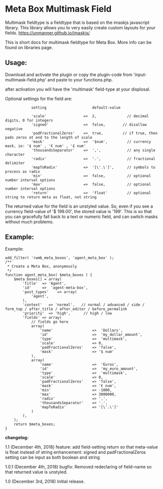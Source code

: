 

# Meta Box Multimask Field

Multimask fieldtype is a fieldtype that is based on the imaskjs javascript library. This library allows you to very easily create custom layouts for your fields.
https://unmanner.github.io/imaskjs/

This is short docs for multimask fieldtype for Meta Box. More info can be found on libraries page.

## Usage:
Download and activate the plugin or copy the plugin-code from 'input-multimask-field.php' and paste to your functions.php.

after activation you will have the 'multimask' field-type at your displosal.

Optional settings for the field are:

				setting						default-value

                'scale'                 =>  2,              // decimal digits, 0 for integers
                'signed'                =>  false,        // disallow negative
                'padFractionalZeros'    =>  true,         // if true, then pads zeros at end to the length of scale
                'mask'                  =>  '$num',         // currency mask, ie: '$ num' , '€ num' , '£ num'
                'thousandsSeparator'    =>  ',',            // any single character
                'radix'                 =>  '.',            // fractional delimiter
                'mapToRadix'            =>  '[\'.\']',      // symbols to process as radix
                'min'                   =>  false,          // optional number interval options
                'max'                   =>  false,          // optional number interval options
                'return'                =>  'float'         // optional string to return meta as float, not string

The returned value for the field is an unstyled value. So, even if you see a currency field-value of '$ 199.00', the stored value is '199'. This is so that you can gracefully fall back to a text or numeric field, and can switch masks without much problems.

## Example:

Example:



    add_filter( 'rwmb_meta_boxes', 'agent_meta_box' );
    /**
     * Create a Meta Box, anonymously
     */
    function agent_meta_box( $meta_boxes ) {
        $meta_boxes[] = array(
            'title'  => 'Agent',
            'id'     =>  'agent-meta-box',
            'post_types'    => array(
                'agent',
            ),
            'context'   => 'normal',   // normal / advanced / side / form_top / after_title / after_editor / before_permalink
            'priority'  => 'high',      // high / low
            'fields' => array(
	            // fields go here
	            array(
	                'name'                  =>  'Dollars',
	                'id'                    =>  'my_dollar_amount',
	                'type'                  =>  'multimask',
	                'scale'                 => 0,
	                'padFractionalZeros'    => 'false',
	                'mask'                  => '$ num'
	            ),
	            array(
	                'name'                  =>  'Euros',
	                'id'                    =>  'my_euro_amount',
	                'type'                  =>  'multimask',
	                'scale'                 => 0,
	                'padFractionalZeros'    => 'false',
	                'mask'                  => '€ num',
	                'min'                   => -1000,
	                'max'                   => 3000000,
	                'radix'                 => ',',
	                'thousandsSeparator'    => '.',
	                'mapToRadix'            => '[\'.\']'
	            )
            ),
        );
        return $meta_boxes;
    }


**changelog:**

1.1 (December 4th, 2018)
feature: add field-setting return so that meta-value is float instead of string
enhancement: signed and padFractionalZeros setting can be input as both boolean and string

1.0.1 (December 4th, 2018)
bugfix: Removed redeclaring of field-name so that returned value is unstyled.

1.0 (December 3rd, 2018)
Initial release.
